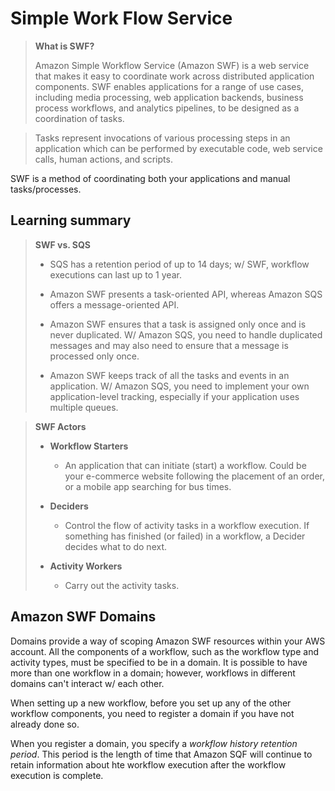 # Simple Work Flow Service

> **What is SWF?**
>
> Amazon Simple Workflow Service (Amazon SWF) is a web service that makes it easy to coordinate work across distributed application components. SWF enables applications for a range of use cases, including media processing, web application backends, business process workflows, and analytics pipelines, to be designed as a coordination of tasks.

> Tasks represent invocations of various processing steps in an application which can be performed by executable code, web service calls, human actions, and scripts.

SWF is a method of coordinating both your applications and manual tasks/processes.

## Learning summary

> **SWF vs. SQS**
>
> * SQS has a retention period of up to 14 days; w/ SWF, workflow executions can last up to 1 year.
>
> * Amazon SWF presents a task-oriented API, whereas Amazon SQS offers a message-oriented API.
>
> * Amazon SWF ensures that a task is assigned only once and is never duplicated. W/ Amazon SQS, you need to handle duplicated messages and may also need to ensure that a message is processed only once.
>
> * Amazon SWF keeps track of all the tasks and events in an application. W/ Amazon SQS, you need to implement your own application-level tracking, especially if your application uses multiple queues.

> **SWF Actors**
>
> * **Workflow Starters**
>
>   * An application that can initiate (start) a workflow. Could be your e-commerce website following the placement of an order, or a mobile app searching for bus times.
>
> * **Deciders**
>
>   * Control the flow of activity tasks in a workflow execution. If something has finished (or failed) in a workflow, a Decider decides what to do next.
>
> * **Activity Workers**
>
>   * Carry out the activity tasks.

## Amazon SWF Domains

Domains provide a way of scoping Amazon SWF resources within your AWS account. All the components of a workflow, such as the workflow type and activity types, must be specified to be in a domain. It is possible to have more than one workflow in a domain; however, workflows in different domains can't interact w/ each other.

When setting up a new workflow, before you set up any of the other workflow components, you need to register a domain if you have not already done so.

When you register a domain, you specify a *workflow history retention period*. This period is the length of time that Amazon SQF will continue to retain information about hte workflow execution after the workflow execution is complete.
